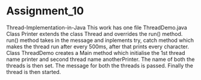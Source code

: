 # Assignment_10

Thread-Implementation-in-Java
This work has one file ThreadDemo.java
Class Printer extends the class Thread and overrides the run() method. run() method takes in the message and inplements try, catch method which makes the thread run after every 500ms, after that prints every character.
Class ThreadDemo creates a Main method which initialise the 1st thread name printer and second thread name anotherPrinter. The name of both the threads is then set. The message for both the threads is passed. Finally the thread is then started.
